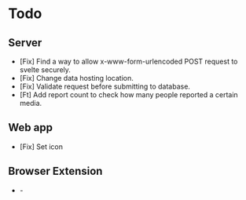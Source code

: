 # Todo

## Server

* [Fix] Find a way to allow x-www-form-urlencoded POST request to svelte securely.
* [Fix] Change data hosting location.
* [Fix] Validate request before submitting to database.
* [Ft] Add report count to check how many people reported a certain media.

## Web app

* [Fix] Set icon

## Browser Extension

* \-
